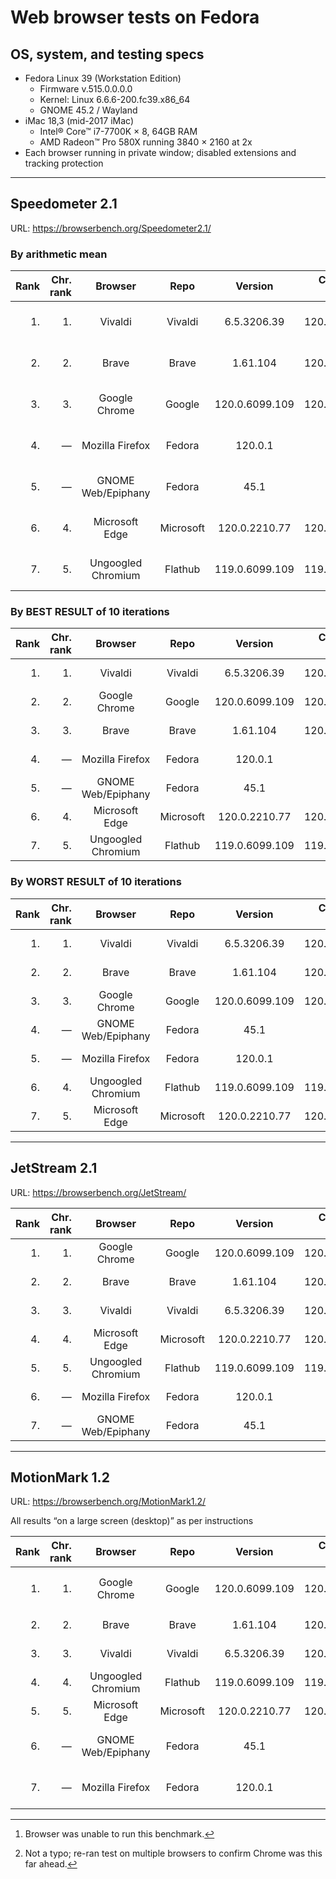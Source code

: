# Web browser tests on Fedora

## OS, system, and testing specs

- Fedora Linux 39 (Workstation Edition)
  - Firmware v.515.0.0.0.0
  - Kernel: Linux 6.6.6-200.fc39.x86_64
  - GNOME 45.2 / Wayland
- iMac 18,3 (mid-2017 iMac)
  - Intel® Core™ i7-7700K × 8, 64GB RAM
  - AMD Radeon™ Pro 580X running 3840 × 2160 at 2x
- Each browser running in private window; disabled extensions and tracking protection

----

## Speedometer 2.1

URL: https://browserbench.org/Speedometer2.1/

### By arithmetic mean

| Rank | Chr.<br>rank | Browser | Repo | Version | Chromium<br>version | Score | Date |
|--:|--:|:-:|:-:|:-:|:-:|:-:|--:|
| 1. | 1. | Vivaldi | Vivaldi | 6.5.3206.39 | 120.0.6099.121 | 214 ± 8.0 (3.7%) | 2023-12-16 |
| 2. | 2. | Brave | Brave | 1.61.104 | 120.0.6099.115 | 206 ± 5.8 (2.8%) | 2023-12-16 |
| 3. | 3. | Google Chrome | Google | 120.0.6099.109 | 120.0.6099.109 | 206 ± 7.6 (3.7%) | 2023-12-16 |
| 4. | &mdash; | Mozilla Firefox | Fedora | 120.0.1 | &mdash; | 199 ± 9.1 (4.6%) | 2023-12-16 |
| 5. | &mdash; | GNOME Web/Epiphany | Fedora | 45.1 | &mdash; | 183 ± 2.6 (1.4%) | 2023-12-16 |
| 6. | 4. | Microsoft Edge | Microsoft | 120.0.2210.77 | 120.0.6099.110 | 169 ± 4.8 (2.9%) | 2023-12-16 |
| 7. | 5. | Ungoogled Chromium | Flathub | 119.0.6099.109 | 119.0.6099.109 | 166 ± 4.7 (2.9%) | 2023-12-16 |

### By BEST RESULT of 10 iterations

| Rank | Chr.<br>rank | Browser | Repo | Version | Chromium<br>version | Runs/<br>min. | Date |
|--:|--:|:-:|:-:|:-:|:-:|:-:|--:|
| 1. | 1. | Vivaldi | Vivaldi | 6.5.3206.39 | 120.0.6099.121 | 225.4 | 2023-12-16 |
| 2. | 2. | Google Chrome | Google | 120.0.6099.109 | 120.0.6099.109 | 219.7 | 2023-12-16 |
| 3. | 3. | Brave | Brave | 1.61.104 | 120.0.6099.115 | 215.7 | 2023-12-16 |
| 4. | &mdash; | Mozilla Firefox | Fedora | 120.0.1 | &mdash; | 210.8 | 2023-12-16 |
| 5. | &mdash; | GNOME Web/Epiphany | Fedora | 45.1 | &mdash; | 188.5 | 2023-12-16 |
| 6. | 4. | Microsoft Edge | Microsoft | 120.0.2210.77 | 120.0.6099.110  | 175.7 | 2023-12-16 |
| 7. | 5. | Ungoogled Chromium | Flathub | 119.0.6099.109 | 119.0.6099.109 | 173.9 | 2023-12-16 |

### By WORST RESULT of 10 iterations

| Rank | Chr.<br>rank | Browser | Repo | Version | Chromium<br>version | Runs/<br>min. | Date |
|--:|--:|:-:|:-:|:-:|:-:|:-:|--:|
| 1. | 1. | Vivaldi | Vivaldi | 6.5.3206.39 | 120.0.6099.121 | 193.8 | 2023-12-16  |
| 2. | 2. | Brave | Brave | 1.61.104 | 120.0.6099.115 | 187.6 | 2023-12-16 |
| 3. | 3. | Google Chrome | Google | 120.0.6099.109 | 120.0.6099.109 | 180.2 | 2023-12-16 |
| 4. | &mdash; | GNOME Web/Epiphany | Fedora | 45.1 | &mdash; | 178.4 | 2023-12-16 |
| 5. | &mdash; | Mozilla Firefox | Fedora | 120.0.1 | &mdash; | 166.5 | 2023-12-16 |
| 6. | 4. | Ungoogled Chromium | Flathub | 119.0.6099.109 | 119.0.6099.109 | 151.8 | 2023-12-16 |
| 7. | 5. | Microsoft Edge | Microsoft | 120.0.2210.77 | 120.0.6099.110  | 151.3 | 2023-12-16 |

----

## JetStream 2.1

URL: https://browserbench.org/JetStream/

| Rank | Chr.<br>rank | Browser | Repo | Version | Chromium<br>version | Score | Date |
|--:|--:|:-:|:-:|:-:|:-:|:-:|--:|
| 1. | 1. | Google Chrome | Google | 120.0.6099.109 | 120.0.6099.109 | 177.602 | 2023-12-16 |
| 2. | 2. | Brave | Brave | 1.61.104 | 120.0.6099.115 | 176.918 | 2023-12-16 |
| 3. | 3. | Vivaldi | Vivaldi | 6.5.3206.39 | 120.0.6099.121 | 176.908 | 2023-12-16 |
| 4. | 4. | Microsoft Edge | Microsoft | 120.0.2210.77 | 120.0.6099.110 | 174.280 | 2023-12-16 |
| 5. | 5. | Ungoogled Chromium | Flathub | 119.0.6099.109 | 119.0.6099.109 | 169.020 | 2023-12-16 |
| 6. | &mdash; | Mozilla Firefox | Fedora | 120.0.1 | &mdash; | 128.921 | 2023-12-16 |
| 7. | &mdash; | GNOME Web/Epiphany | Fedora | 45.1 | &mdash; | N/A[^DNF] | 2023-12-16 |

[^DNF]: Browser was unable to run this benchmark.

----

## MotionMark 1.2

URL: https://browserbench.org/MotionMark1.2/

All results “on a large screen (desktop)” as per instructions

| Rank | Chr.<br>rank | Browser | Repo | Version | Chromium<br>version | Score | Date |
|--:|--:|:-:|:-:|:-:|:-:|:-:|--:|
| 1. | 1. | Google Chrome | Google | 120.0.6099.109 | 120.0.6099.109 | 2395.40 ± 2.84%[^real] | 2023-12-16 |
| 2. | 2. | Brave | Brave | 1.61.104 | 120.0.6099.115 | 979.03 ± 2.69% | 2023-12-16 |
| 3. | 3. | Vivaldi | Vivaldi | 6.5.3206.39 | 120.0.6099.121 | 961.43 ± 2.54% | 2023-12-16 |
| 4. | 4. | Ungoogled Chromium | Flathub | 119.0.6099.109 | 119.0.6099.109 | 852.85 ± 7.82% | 2023-12-16 |
| 5. | 5. | Microsoft Edge | Microsoft | 120.0.2210.77 | 120.0.6099.110 | 843.80 ± 4.70% | 2023-12-16 |
| 6. | &mdash; | GNOME Web/Epiphany | Fedora | 45.1 | &mdash; | 262.30 ± 17.24% | 2023-12-16 |
| 7. | &mdash; | Mozilla Firefox | Fedora | 120.0.1 | &mdash; | 224.02 ± 10.22% | 2023-12-16 |

[^real]: Not a typo; re-ran test on multiple browsers to confirm Chrome was this far ahead.

<!--
----

### *Raw data*

*(Unformatted for Markdown; best viewed in “raw” form on GH/GL.)*

#### Speedometer raw data

Google Chrome v.120.0.6099.109 (Official Build) unknown (64-bit)
2023-12-16
Arithmetic Mean: 206 ± 7.6 (3.7%)
Iteration 1	180.2 runs/min  <-- WORST
Iteration 2	206.2 runs/min
Iteration 3	199.6 runs/min
Iteration 4	213.3 runs/min
Iteration 5	206.5 runs/min
Iteration 6	203.6 runs/min
Iteration 7	219.7 runs/min  <-- BEST
Iteration 8	207.8 runs/min
Iteration 9	213.8 runs/min
Iteration 10	209.1 runs/min

Brave v.1.61.104 Chromium: 120.0.6099.115 (Official Build) (64-bit)
2023-12-16
Arithmetic Mean: 206 ± 5.8 (2.8%)
Iteration 1	187.6 runs/min  <-- WORST
Iteration 2	201.4 runs/min
Iteration 3	201.4 runs/min
Iteration 4	203.1 runs/min
Iteration 5	209.6 runs/min
Iteration 6	215.7 runs/min  <-- BEST
Iteration 7	214.0 runs/min
Iteration 8	209.5 runs/min
Iteration 9	209.0 runs/min
Iteration 10	207.2 runs/min

Microsoft Edge v.120.0.2210.77 (Official build) (64-bit)
Chromium v.120.0.6099.110
2023-12-16
Arithmetic Mean: 169 ± 4.8 (2.9%)
Iteration 1	151.3 runs/min  <-- WORST
Iteration 2	169.8 runs/min
Iteration 3	170.2 runs/min
Iteration 4	170.8 runs/min
Iteration 5	167.2 runs/min
Iteration 6	175.7 runs/min  <-- BEST
Iteration 7	174.7 runs/min
Iteration 8	170.6 runs/min
Iteration 9	168.3 runs/min
Iteration 10	171.8 runs/min

Vivaldi v.6.5.3206.39 (Stable channel) stable (64-bit)
Chromium v.120.0.6099.121
2023-12-16
Arithmetic Mean: 214 ± 8.0 (3.7%)
Iteration 1	193.8 runs/min  <-- WORST
Iteration 2	207.8 runs/min
Iteration 3	209.0 runs/min
Iteration 4	224.9 runs/min
Iteration 5	203.6 runs/min
Iteration 6	209.6 runs/min
Iteration 7	224.8 runs/min
Iteration 8	225.4 runs/min  <-- BEST
Iteration 9	222.2 runs/min
Iteration 10	223.4 runs/min

Ungoogled Chromium v.120.0.6099.109 (Official Build, ungoogled-chromium) (64-bit)
2023-12-16
Arithmetic Mean: 166 ± 4.7 (2.9%)
Iteration 1	151.8 runs/min  <-- WORST
Iteration 2	166.0 runs/min
Iteration 3	165.9 runs/min
Iteration 4	168.5 runs/min
Iteration 5	173.9 runs/min  <-- BEST
Iteration 6	172.2 runs/min
Iteration 7	170.7 runs/min
Iteration 8	168.9 runs/min
Iteration 9	159.8 runs/min
Iteration 10	161.4 runs/min

Mozilla Firefox v.120.0.1 (64-bit)
2023-12-16
Arithmetic Mean: 199 ± 9.1 (4.6%)
Iteration 1	166.5 runs/min  <-- WORST
Iteration 2	204.8 runs/min
Iteration 3	210.8 runs/min  <-- BEST
Iteration 4	201.4 runs/min
Iteration 5	199.0 runs/min
Iteration 6	203.1 runs/min
Iteration 7	201.3 runs/min
Iteration 8	189.8 runs/min
Iteration 9	208.5 runs/min
Iteration 10	203.2 runs/min

GNOME Web/Epiphany v.45.1
2023-12-16
Arithmetic Mean: 183 ± 2.6 (1.4%)
Iteration 1	184.1 runs/min
Iteration 2	179.1 runs/min
Iteration 3	186.4 runs/min
Iteration 4	185.8 runs/min
Iteration 5	179.3 runs/min
Iteration 6	186.9 runs/min
Iteration 7	182.4 runs/min
Iteration 8	178.4 runs/min  <-- WORST
Iteration 9	183.1 runs/min
Iteration 10	188.5 runs/min  <-- BEST


#### JetStream raw data

Google Chrome v.120.0.6099.109 (Official Build) unknown (64-bit)
2023-12-16
Score: 177.602

Brave v.1.61.104 with Chromium: 120.0.6099.115 (Official Build) unknown (64-bit)
2023-12-16
Score: 176.918

Microsoft Edge v.120.0.2210.77 (Official build) (64-bit)
Chromium v.120.0.6099.110
2023-12-16
Score: 174.280

Vivaldi v.6.5.3206.39 (Stable channel) (64-bit)
Chromium v.120.0.6099.121
2023-12-16
Score: 176.908

Ungoogled Chromium v.120.0.6099.109 (Official Build, ungoogled-chromium) (64-bit)
2023-12-16
Score: 169.020

Mozilla Firefox v.120.0.1 (64-bit)
2023-12-16
Score: 128.921

GNOME Web/Epiphany v.45.1
2023-12-16
Score: N/A (hung on the first test and wouldn't proceed)

#### MotionMark raw data

Google Chrome v.120.0.6099.109 (Official Build) unknown (64-bit)
2023-12-16
Score: 2395.40 ± 2.84%

Brave v.1.61.104 with Chromium: 120.0.6099.115 (Official Build) unknown (64-bit)
2023-12-16
Score: 979.03 ± 2.69%

Microsoft Edge v.120.0.2210.77 (Official build) (64-bit)
Chromium v.120.0.6099.110
2023-12-16
Score: 843.80 ± 4.70%

Vivaldi v.6.5.3206.39 (Stable channel) (64-bit)
Chromium v.120.0.6099.121
2023-12-16
Score: 961.43 ± 2.54%

Ungoogled Chromium v.120.0.6099.109 (Official Build, ungoogled-chromium) (64-bit)
2023-12-16
Score: 852.85 ± 7.82%

Mozilla Firefox v.120.0.1 (64-bit)
2023-12-16
Score: 224.02 ± 10.22%

GNOME Web/Epiphany v.45.1
2023-12-16
Score: 262.30 ± 17.24%

-->